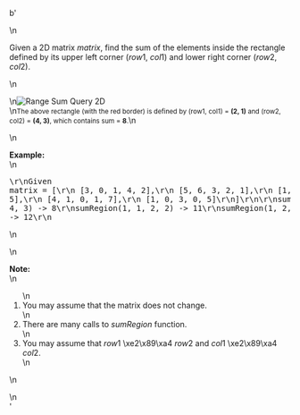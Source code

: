 b'<div class="question-description">\n<p><p>Given a 2D matrix <i>matrix</i>, find the sum of the elements inside the rectangle defined by its upper left corner (<i>row</i>1, <i>col</i>1) and lower right corner (<i>row</i>2, <i>col</i>2).</p>\n<p>\n<img alt="Range Sum Query 2D" border="0" src="/static/images/courses/range_sum_query_2d.png"><br/>\n<small>The above rectangle (with the red border) is defined by (row1, col1) = <b>(2, 1)</b> and (row2, col2) = <b>(4, 3)</b>, which contains sum = <b>8</b>.</small>\n</img></p>\n<p><b>Example:</b><br/>\n<pre>\r\nGiven matrix = [\r\n  [3, 0, 1, 4, 2],\r\n  [5, 6, 3, 2, 1],\r\n  [1, 2, 0, 1, 5],\r\n  [4, 1, 0, 1, 7],\r\n  [1, 0, 3, 0, 5]\r\n]\r\n\r\nsumRegion(2, 1, 4, 3) -&gt; 8\r\nsumRegion(1, 1, 2, 2) -&gt; 11\r\nsumRegion(1, 2, 2, 4) -&gt; 12\r\n</pre>\n</p>\n<p><b>Note:</b><br/>\n<ol>\n<li>You may assume that the matrix does not change.</li>\n<li>There are many calls to <i>sumRegion</i> function.</li>\n<li>You may assume that <i>row</i>1 \xe2\x89\xa4 <i>row</i>2 and <i>col</i>1 \xe2\x89\xa4 <i>col</i>2.</li>\n</ol>\n</p></p>\n</div>'